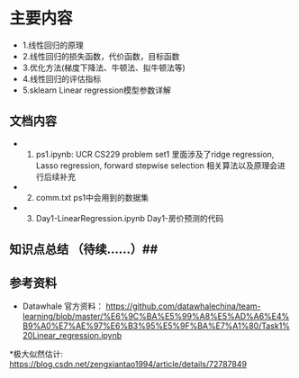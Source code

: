 # 主要内容 #
* 1.线性回归的原理
* 2.线性回归的损失函数，代价函数，目标函数
* 3.优化方法(梯度下降法、牛顿法、拟牛顿法等)
* 4.线性回归的评估指标
* 5.sklearn Linear regression模型参数详解

## 文档内容 ##
* 1. ps1.ipynb: UCR CS229 problem set1 里面涉及了ridge regression, Lasso regression, forward stepwise selection 相关算法以及原理会进行后续补充
* 2. comm.txt ps1中会用到的数据集
* 3. Day1-LinearRegression.ipynb Day1-房价预测的代码

## 知识点总结 （待续……）##


## 参考资料 ##
* Datawhale 官方资料： https://github.com/datawhalechina/team-learning/blob/master/%E6%9C%BA%E5%99%A8%E5%AD%A6%E4%B9%A0%E7%AE%97%E6%B3%95%E5%9F%BA%E7%A1%80/Task1%20Linear_regression.ipynb

*极大似然估计: https://blog.csdn.net/zengxiantao1994/article/details/72787849

